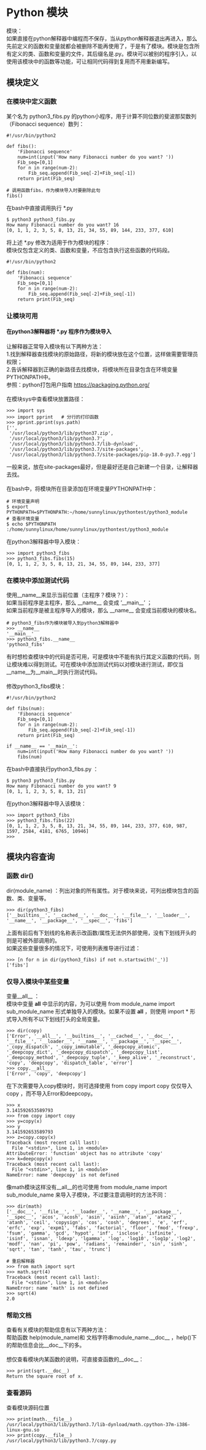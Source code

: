 # Python 模块
模块：</br>
如果直接在python解释器中编程而不保存，当从python解释器退出再进入，那么先前定义的函数和变量就都会被删除不能再使用了，于是有了模块。模块是包含所有定义的类、函数和变量的文件，其后缀名是.py。模块可以被别的程序引入，以使用该模块中的函数等功能，可让相同代码得到复用而不用重新编写。

## 模块定义
### 在模块中定义函数
某个名为 python3_fibs.py 的python小程序，用于计算不同位数的斐波那契数列（Fibonacci sequence）数列：
```
#!/usr/bin/python2

def fibs():
    'Fibonacci sequence'
    num=int(input('How many Fibonacci number do you want? '))
    Fib_seq=[0,1]
    for n in range(num-2):
        Fib_seq.append(Fib_seq[-2]+Fib_seq[-1])
    return print(Fib_seq)

# 调用函数fibs，作为模块导入时要删除此句
fibs()  
```
在bash中直接调用执行 *.py
```
$ python3 python3_fibs.py 
How many Fibonacci number do you want? 16
[0, 1, 1, 2, 3, 5, 8, 13, 21, 34, 55, 89, 144, 233, 377, 610]
```
将上述 *.py 修改为适用于作为模块的程序：</br>
模块仅包含定义的类、函数和变量，不应包含执行这些函数的代码段。</br>
```
#!/usr/bin/python2

def fibs(num):
    'Fibonacci sequence'
    Fib_seq=[0,1]
    for n in range(num-2):
        Fib_seq.append(Fib_seq[-2]+Fib_seq[-1])
    return print(Fib_seq)
```

### 让模块可用
#### 在python3解释器将 *.py 程序作为模块导入
让解释器正常导入模块有以下两种方法：</br>
1.找到解释器查找模块的原始路径，将新的模块放在这个位置，这样做需要管理员权限；</br>
2.告诉解释器到正确的新路径去找模块，将模块所在目录包含在环境变量PYTHONPATH中。</br>
参照：python打包用户指南 https://packaging.python.org/ </br>
</br>
在模块sys中查看模块放置路径：
```
>>> import sys
>>> import pprint	# 分行的打印函数
>>> pprint.pprint(sys.path)
['',
 '/usr/local/python3/lib/python37.zip',
 '/usr/local/python3/lib/python3.7',
 '/usr/local/python3/lib/python3.7/lib-dynload',
 '/usr/local/python3/lib/python3.7/site-packages',
 '/usr/local/python3/lib/python3.7/site-packages/pip-18.0-py3.7.egg']
```
一般来说，放在site-packages最好，但是最好还是自己新建一个目录，让解释器去找。</br>
</br>
在bash中，将模块所在目录添加在环境变量PYTHONPATH中：</br>
```
# 环境变量声明
$ export PYTHONPATH=$PYTHONPATH:~/home/sunnylinux/pythontest/python3_module
# 查看环境变量
$ echo $PYTHONPATH
:/home/sunnylinux/home/sunnylinux/pythontest/python3_module
```
在python3解释器中导入模块：
```
>>> import python3_fibs
>>> python3_fibs.fibs(15)
[0, 1, 1, 2, 3, 5, 8, 13, 21, 34, 55, 89, 144, 233, 377]
```
### 在模块中添加测试代码
使用__name__来显示当前位置（主程序？模块？）：</br>
如果当前程序是主程序，那么 \_\_name\_\_ 会变成 ’\_\_main\_\_’ ；</br>
如果当前程序是被主程序导入的模块，那么 \_\_name\_\_ 会变成当前模块的模块名。</br>
```
# python3_fibs作为模块被导入到python3解释器中
>>> __name__
'__main__'
>>> python3_fibs.__name__
'python3_fibs'
```
有时想检查模块中的代码是否可用，可是模块中不能有执行其定义函数的代码，则让模块难以得到测试。可在模块中添加测试代码以对模块进行测试，即仅当\_\_name\_\_为\_\_main\_\_时执行测试代码。</br>
</br>
修改python3_fibs模块：</br>
```
#!/usr/bin/python2

def fibs(num):
    'Fibonacci sequence'
    Fib_seq=[0,1]
    for n in range(num-2):
        Fib_seq.append(Fib_seq[-2]+Fib_seq[-1])
    return print(Fib_seq)

if __name__ == '__main__':
    num=int(input('How many Fibonacci number do you want? '))
    fibs(num)
```
在bash中直接执行python3_fibs.py ：
```
$ python3 python3_fibs.py 
How many Fibonacci number do you want? 9
[0, 1, 1, 2, 3, 5, 8, 13, 21]
```
在python3解释器中导入该模块：
```
>>> import python3_fibs
>>> python3_fibs.fibs(22)
[0, 1, 1, 2, 3, 5, 8, 13, 21, 34, 55, 89, 144, 233, 377, 610, 987, 1597, 2584, 4181, 6765, 10946]
>>> 
```

## 模块内容查询
### 函数 dir()
dir(module_name) ：列出对象的所有属性。对于模块来说，可列出模块包含的函数、类、变量等。
```
>>> dir(python3_fibs)
['__builtins__', '__cached__', '__doc__', '__file__', '__loader__', '__name__', '__package__', '__spec__', 'fibs']
```
上面有前后有下划线的名称表示改函数/属性无法供外部使用，没有下划线开头的则是可被外部调用的。</br>
如果这些变量很多的情况下，可使用列表推导进行过滤：</br>
```
>>> [n for n in dir(python3_fibs) if not n.startswith('_')]
['fibs']
```
### 仅导入模块中某些变量 
变量__all__ ：</br>
模块中变量 __all__ 中显示的内容，为可以使用 from module_name import sub_module_name 形式单独导入的模块。如果不设置 __all__ ，则使用 import * 形式导入所有不以下划线打头的全局变量。
```
>>> dir(copy)
['Error', '__all__', '__builtins__', '__cached__', '__doc__', '__file__', '__loader__', '__name__', '__package__', '__spec__', '_copy_dispatch', '_copy_immutable', '_deepcopy_atomic', '_deepcopy_dict', '_deepcopy_dispatch', '_deepcopy_list', '_deepcopy_method', '_deepcopy_tuple', '_keep_alive', '_reconstruct', 'copy', 'deepcopy', 'dispatch_table', 'error']
>>> copy.__all__
['Error', 'copy', 'deepcopy']
```
在下次需要导入copy模块时，则可选择使用 from copy import copy 仅仅导入copy ，而不导入Error和deepcopy。
```
>>> x
3.141592653589793
>>> from copy import copy
>>> y=copy(x)
>>> y
3.141592653589793
>>> z=copy.copy(x)
Traceback (most recent call last):
  File "<stdin>", line 1, in <module>
AttributeError: 'function' object has no attribute 'copy'
>>> k=deepcopy(x)
Traceback (most recent call last):
  File "<stdin>", line 1, in <module>
NameError: name 'deepcopy' is not defined
```

像math模块这样没有__all__的也可使用 from module_name import sub_module_name 来导入子模块，不过要注意调用时的方法不同：
```
>>> dir(math)
['__doc__', '__file__', '__loader__', '__name__', '__package__', '__spec__', 'acos', 'acosh', 'asin', 'asinh', 'atan', 'atan2', 'atanh', 'ceil', 'copysign', 'cos', 'cosh', 'degrees', 'e', 'erf', 'erfc', 'exp', 'expm1', 'fabs', 'factorial', 'floor', 'fmod', 'frexp', 'fsum', 'gamma', 'gcd', 'hypot', 'inf', 'isclose', 'isfinite', 'isinf', 'isnan', 'ldexp', 'lgamma', 'log', 'log10', 'log1p', 'log2', 'modf', 'nan', 'pi', 'pow', 'radians', 'remainder', 'sin', 'sinh', 'sqrt', 'tan', 'tanh', 'tau', 'trunc']

# 重启解释器
>>> from math import sqrt
>>> math.sqrt(4)
Traceback (most recent call last):
  File "<stdin>", line 1, in <module>
NameError: name 'math' is not defined
>>> sqrt(4)
2.0
```
### 帮助文档
查看有关模块的帮助信息有以下两种方法：</br>
帮助函数 help(module_name)和 文档字符串module_name.\_\_doc\_\_ ，help()下的帮助信息会比__doc__下的多。</br>
</br>
想仅查看模块内某函数的说明，可直接查函数的__doc__：</br>
```
>>> print(sqrt.__doc__)
Return the square root of x.
```
### 查看源码
查看模块源码位置
```
>>> print(math.__file__)
/usr/local/python3/lib/python3.7/lib-dynload/math.cpython-37m-i386-linux-gnu.so
>>> print(copy.__file__)
/usr/local/python3/lib/python3.7/copy.py
```
